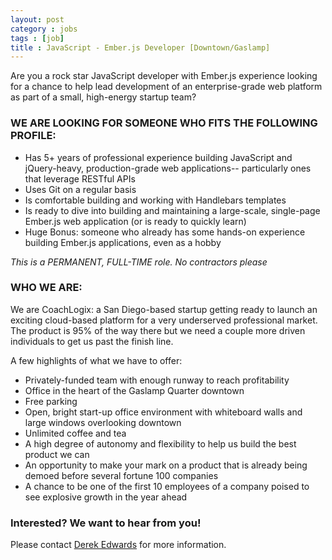 ```yaml
---
layout: post
category : jobs
tags : [job]
title : JavaScript - Ember.js Developer [Downtown/Gaslamp]
---
```




Are you a rock star JavaScript developer with Ember.js experience looking for a chance to help lead development of an enterprise-grade web platform as part of a small, high-energy startup team?


### WE ARE LOOKING FOR SOMEONE WHO FITS THE FOLLOWING PROFILE:

* Has 5+ years of professional experience building JavaScript and jQuery-heavy, production-grade web applications-- particularly ones that leverage RESTful APIs
* Uses Git on a regular basis
* Is comfortable building and working with Handlebars templates
* Is ready to dive into building and maintaining a large-scale, single-page Ember.js web application (or is ready to quickly learn)
* Huge Bonus: someone who already has some hands-on experience building Ember.js applications, even as a hobby

*This is a PERMANENT, FULL-TIME role. No contractors please*


### WHO WE ARE:

We are CoachLogix: a San Diego-based startup getting ready to launch an exciting cloud-based platform for a very underserved professional market.  The product is 95% of the way there but we need a couple more driven individuals to get us past the finish line.

A few highlights of what we have to offer:

* Privately-funded team with enough runway to reach profitability
* Office in the heart of the Gaslamp Quarter downtown
* Free parking
* Open, bright start-up office environment with whiteboard walls and large windows overlooking downtown
* Unlimited coffee and tea
* A high degree of autonomy and flexibility to help us build the best product we can
* An opportunity to make your mark on a product that is already being demoed before several fortune 100 companies
* A chance to be one of the first 10 employees of a company poised to see explosive growth in the year ahead

### Interested? We want to hear from you!

Please contact [Derek Edwards](derek.edwards@coachlogix.com) for more information.
